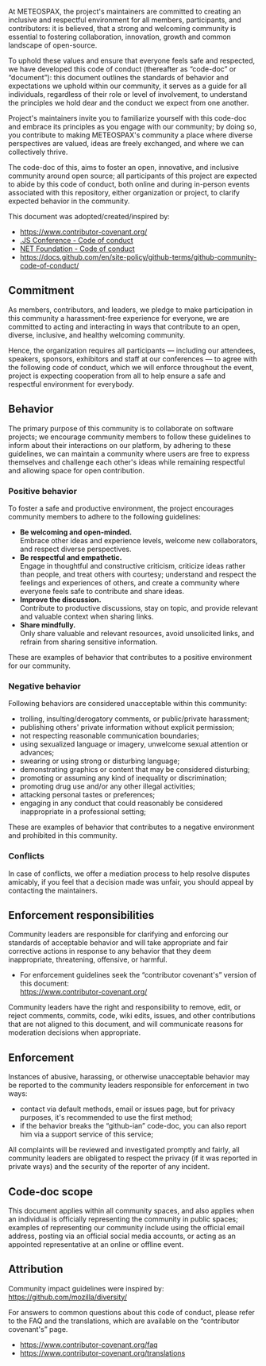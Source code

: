 At METEOSPAX, the project's maintainers are committed to creating an inclusive and
respectful environment for all members, participants, and contributors:
it is believed, that a strong and welcoming community is essential to
fostering collaboration, innovation, growth and common landscape of open-source.

To uphold these values and ensure that everyone feels safe and respected, we
have developed this code of conduct (thereafter as “code-doc” or “document”):
this document outlines the standards of behavior and expectations we uphold
within our community, it serves as a guide for all individuals, regardless of
their role or level of involvement, to understand the principles we hold dear
and the conduct we expect from one another.

Project's maintainers invite you to familiarize yourself with this code-doc
and embrace its principles as you engage with our community; by doing so, you
contribute to making METEOSPAX's community a place where diverse perspectives
are valued, ideas are freely exchanged, and where we can collectively thrive.

The code-doc of this, aims to foster an open, innovative, and
inclusive community around open source; all participants of this project
are expected to abide by this code of conduct, both online and during
in-person events associated with this repository, either organization or
project, to clarify expected behavior in the community.

This document was adopted/created/inspired by:

- <https://www.contributor-covenant.org/>
- [.JS Conference - Code of conduct](https://javascript-conference.com/code-of-conduct/)
- [NET Foundation - Code of conduct](https://dotnetfoundation.org/about/policies/code-of-conduct)
- <https://docs.github.com/en/site-policy/github-terms/github-community-code-of-conduct/>

## Commitment

As members, contributors, and leaders, we pledge to make participation
in this community a harassment-free experience for everyone, we are
committed to acting and interacting in ways that contribute to an open,
diverse, inclusive, and healthy welcoming community.

Hence, the organization requires all participants — including our attendees,
speakers, sponsors, exhibitors and staff at our conferences — to agree with
the following code of conduct, which we will enforce throughout the event,
project is expecting cooperation from all to help ensure a safe and
respectful environment for everybody.

## Behavior

The primary purpose of this community is to collaborate on software projects;
we encourage community members to follow these
guidelines to inform about their interactions on our platform, by adhering to
these guidelines, we can maintain a community where users are free to express
themselves and challenge each other's ideas while remaining respectful and
allowing space for open contribution.

### Positive behavior

To foster a safe and productive environment, the project encourages community
members to adhere to the following guidelines:

- **Be welcoming and open-minded.**\
  Embrace other ideas and experience levels, welcome new collaborators, and
  respect diverse perspectives.
- **Be respectful and empathetic.**\
  Engage in thoughtful and constructive criticism, criticize ideas rather
  than people, and treat others with courtesy; understand and respect the
  feelings and experiences of others, and create a community where everyone
  feels safe to contribute and share ideas.
- **Improve the discussion.**\
  Contribute to productive discussions, stay on topic, and provide relevant
  and valuable context when sharing links.
- **Share mindfully.**\
  Only share valuable and relevant resources, avoid unsolicited links, and
  refrain from sharing sensitive information.

These are examples of behavior that contributes to a positive environment for
our community.

### Negative behavior

Following behaviors are considered unacceptable within this community:

- trolling, insulting/derogatory comments, or public/private harassment;
- publishing others' private information without explicit permission;
- not respecting reasonable communication boundaries;
- using sexualized language or imagery, unwelcome sexual attention or advances;
- swearing or using strong or disturbing language;
- demonstrating graphics or content that may be considered disturbing;
- promoting or assuming any kind of inequality or discrimination;
- promoting drug use and/or any other illegal activities;
- attacking personal tastes or preferences;
- engaging in any conduct that could reasonably be considered
  inappropriate in a professional setting;

These are examples of behavior that contributes to a
negative environment and prohibited in this community.

### Conflicts

In case of conflicts, we offer a mediation process to help resolve disputes
amicably, if you feel that a decision made was unfair, you should appeal by
contacting the maintainers.

## Enforcement responsibilities

Community leaders are responsible for clarifying and enforcing our standards
of acceptable behavior and will take appropriate and fair corrective actions
in response to any behavior that they deem inappropriate, threatening,
offensive, or harmful.

- For enforcement guidelines seek the “contributor covenant's” version of this document:\
  <https://www.contributor-covenant.org/>

Community leaders have the right and responsibility to remove, edit, or
reject comments, commits, code, wiki edits, issues, and other
contributions that are not aligned to this document, and will
communicate reasons for moderation decisions when appropriate.

## Enforcement

Instances of abusive, harassing, or otherwise unacceptable behavior may
be reported to the community leaders responsible for enforcement in two
ways:

- contact via default methods, email or issues page, but for privacy
  purposes, it's recommended to use the first method;
- if the behavior breaks the “github-ian” code-doc, you can
  also report him via a support service of this service;

All complaints will be reviewed and investigated promptly and fairly, all
community leaders are obligated to respect the privacy (if it was
reported in private ways) and the security of the reporter of any incident.

## Code-doc scope

This document applies within all community spaces, and also applies when
an individual is officially representing the community in public spaces;
examples of representing our community include using the official email
address, posting via an official social media accounts, or acting as an
appointed representative at an online or offline event.

## Attribution

Community impact guidelines were inspired by:\
<https://github.com/mozilla/diversity/>

For answers to common questions about this code of conduct, please
refer to the FAQ and the translations, which are available on the
“contributor covenant's” page.

- <https://www.contributor-covenant.org/faq>
- <https://www.contributor-covenant.org/translations>
